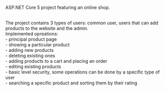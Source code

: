 ASP.NET Core 5 project featuring an online shop. <br /><br />

The project contains 3 types of users: common user, users that can add products to the website and the admin.<br />
Implemented opreations: </br>
				- principal product page</br>
				- showing a particular product</br>
				- adding new products</br>
				- deleting existing ones</br>
				- adding products to a cart and placing an order</br>
				- editing existing products</br>
				- basic level security, some operations can be done by a specific type of user</br>
				- searching a specific product and sorting them by their rating
